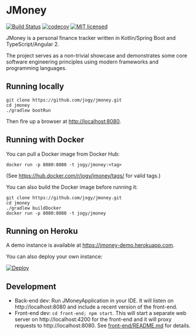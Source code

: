 # JMoney

[![Build Status](https://travis-ci.org/jogy/jmoney.svg?branch=master)](https://travis-ci.org/jogy/jmoney) 
[![codecov](https://codecov.io/gh/jogy/jmoney/branch/master/graph/badge.svg)](https://codecov.io/gh/jogy/jmoney)
[![MIT licensed](https://img.shields.io/badge/license-MIT-blue.svg)](http://jogy.mit-license.org)

JMoney is a personal finance tracker written in Kotlin/Spring Boot and TypeScript/Angular 2. 

The project serves as a non-trivial showcase and demonstrates some core software engineering principles using modern 
frameworks and programming languages.

## Running locally

```
git clone https://github.com/jogy/jmoney.git
cd jmoney
./gradlew bootRun
```
Then fire up a browser at <http://localhost:8080>.

## Running with Docker

You can pull a Docker image from Docker Hub:

```
docker run -p 8080:8080 -t jogy/jmoney:<tag>
```
(See https://hub.docker.com/r/jogy/jmoney/tags/ for valid tags.)

You can also build the Docker image before running it:
```
git clone https://github.com/jogy/jmoney.git
cd jmoney
./gradlew buildDocker
docker run -p 8080:8080 -t jogy/jmoney
```

## Running on Heroku

A demo instance is available at <https://jmoney-demo.herokuapp.com>.

You can also deploy your own instance: 

[![Deploy](https://www.herokucdn.com/deploy/button.svg)](https://heroku.com/deploy)

## Development

* Back-end dev: Run JMoneyApplication in your IDE. It will listen on http://localhost:8080 and include a recent version
of the front-end.
* Front-end dev: `cd front-end; npm start`. This will start a separate web server on http://localhost:4200 for the
front-end and it will proxy requests to http://localhost:8080. See [front-end/README.md](front-end/README.md) for 
details.